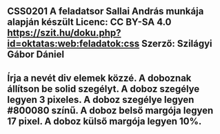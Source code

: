 CSS0201
A feladatsor Sallai András munkája alapján készült
Licenc: CC BY-SA 4.0
https://szit.hu/doku.php?id=oktatas:web:feladatok:css
Szerző: Szilágyi Gábor Dániel
-------------------------------
Írja a nevét div elemek közzé.
A doboznak állítson be solid szegélyt.
A doboz szegélye legyen 3 pixeles.
A doboz szegélye legyen #800080 színű.
A doboz belső margója legyen 17 pixel.
A doboz külső margója legyen 10%.
---------------------------------
